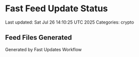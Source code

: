 # Fast Feed Update Status
Last updated: Sat Jul 26 14:10:25 UTC 2025
Categories: crypto

## Feed Files Generated

Generated by Fast Updates Workflow
